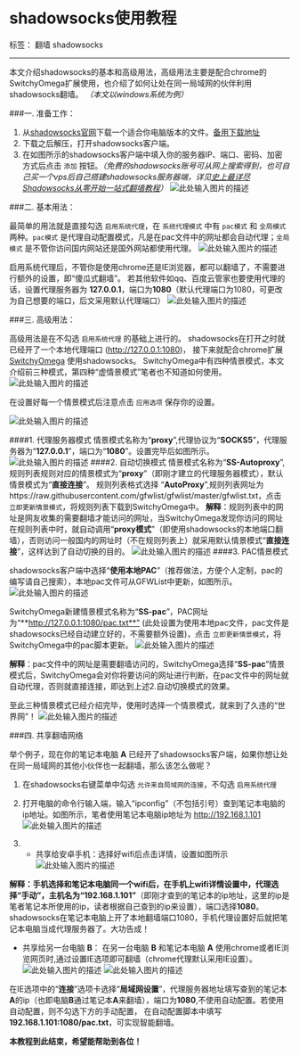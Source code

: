 ﻿# shadowsocks使用教程

标签： 翻墙 shadowsocks

---
本文介绍shadowsocks的基本和高级用法，高级用法主要是配合chrome的SwitchyOmega扩展使用，也介绍了如何让处在同一局域网的伙伴利用shadowsocks翻墙。 *（本文以windows系统为例）*

###一. 准备工作：

1. 从[shadowsocks官网](http://www.shadowsocks.org)下载一个适合你电脑版本的文件。[备用下载地址](https://raw.githubusercontent.com/ojawo/shadowsocks-/master/Shadowsocks-win-2.5.2.zip)
2. 下载之后解压，打开shadowsocks客户端。
3. 在如图所示的shadowsocks客户端中填入你的服务器IP、端口、密码、加密方式后点击 `添加` 按钮。*（免费的shadowsocks账号可从网上搜索得到，也可自己买一个vps后自己搭建shadowsocks服务器端，详见[史上最详尽Shadowsocks从零开始一站式翻墙教程](http://shadowsocks.blogspot.com/2015/01/shadowsocks.html)）*
![此处输入图片的描述][1]

###二. 基本用法：

最简单的用法就是直接勾选 `启用系统代理`，在 `系统代理模式` 中有 `pac模式` 和 `全局模式` 两种。`pac模式` 是代理自动配置模式，凡是在pac文件中的网址都会自动代理；`全局模式` 是不管你访问国内网站还是国外网站都使用代理。
![此处输入图片的描述][2]

启用系统代理后，不管你是使用chrome还是IE浏览器，都可以翻墙了，不需要进行额外的设置，即“傻瓜式翻墙”。
若其他软件如qq、百度云管家也要使用代理的话，设置代理服务器为 **127.0.0.1**，端口为**1080**（默认代理端口为1080，可更改为自己想要的端口，后文采用默认代理端口）
![此处输入图片的描述][3]

###三. 高级用法：

高级用法是在不勾选 `启用系统代理` 的基础上进行的。
shadowsocks在打开之时就已经开了一个本地代理端口 (http://127.0.0.1:1080)， 接下来就配合chrome扩展 [SwitchyOmega](https://chrome.google.com/webstore/detail/proxy-switchyomega/padekgcemlokbadohgkifijomclgjgif) 使用shadowsocks。
SwitchyOmega中有四种情景模式，本文介绍前三种模式，第四种“虚情景模式”笔者也不知道如何使用。
![此处输入图片的描述][4]

在设置好每一个情景模式后注意点击 `应用选项` 保存你的设置。

![此处输入图片的描述][5]

####1. 代理服务器模式
情景模式名称为“**proxy**”,代理协议为“**SOCKS5**”，代理服务器为“**127.0.0.1**”，端口为“**1080**”。设置完毕后如图所示。
![此处输入图片的描述][6]
####2. 自动切换模式
情景模式名称为“**SS-Autoproxy**”,规则列表规则对应的情景模式为“**proxy**”（即刚才建立的代理服务器模式），默认情景模式为“**直接连接**”。
规则列表格式选择 “**AutoProxy**”,规则列表网址为https://raw.githubusercontent.com/gfwlist/gfwlist/master/gfwlist.txt，点击 `立即更新情景模式`，将规则列表下载到SwitchyOmega中。
**解释**：规则列表中的网址是网友收集的需要翻墙才能访问的网址，当SwitchyOmega发现你访问的网址在规则列表中时，就自动调用“**proxy模式**”（即使用shadowsocks的本地端口翻墙），否则访问一般国内的网址时（不在规则列表上）就采用默认情景模式“**直接连接**”，这样达到了自动切换的目的。
![此处输入图片的描述][7]
####3. PAC情景模式

shadowsocks客户端中选择“**使用本地PAC**”（推荐做法，方便个人定制，pac的编写请自己搜索），本地pac文件可从GFWList中更新，如图所示。
![此处输入图片的描述][8]

SwitchyOmega新建情景模式名称为“**SS-pac**”，PAC网址为“**http://127.0.0.1:1080/pac.txt**” (此处设置为使用本地pac文件，pac文件是shadowsocks已经自动建立好的，不需要额外设置)，点击 `立即更新情景模式`，将SwitchyOmega中的pac脚本更新。
![此处输入图片的描述][9]

**解释**：pac文件中的网址是需要翻墙访问的，SwitchyOmega选择“**SS-pac**”情景模式后，SwitchyOmega会对你将要访问的网址进行判断，在pac文件中的网址就自动代理，否则就直接连接，即达到上述2.自动切换模式的效果。

至此三种情景模式已经介绍完毕，使用时选择一个情景模式，就来到了久违的“世界网”！
![此处输入图片的描述][10]

###四. 共享翻墙网络

举个例子，现在你的笔记本电脑 **A** 已经开了shadowsocks客户端，如果你想让处在同一局域网的其他小伙伴也一起翻墙，那么该怎么做呢？

1. 在shadowsocks右键菜单中勾选 `允许来自局域网的连接`，不勾选 `启用系统代理`
2. 打开电脑的命令行输入端，输入“ipconfig”（不包括引号）查到笔记本电脑的ip地址。如图所示，笔者使用笔记本电脑ip地址为 http://192.168.1.101
![此处输入图片的描述][11]

3. * 共享给安卓手机：选择好wifi后点击详情，设置如图所示
![此处输入图片的描述][12]

  **解释：**手机选择和笔记本电脑同一个wifi后，在手机上wifi详情设置中，代理选择“**手动**”，主机名为**“192.168.1.101”**（即刚才查到的笔记本的ip地址，这里的ip是笔者笔记本所使用的ip，读者根据自己查到的ip来设置），端口选择**1080**。shadowsocks在笔记本电脑上开了本地翻墙端口1080，手机代理设置好后就把笔记本电脑当成代理服务器了。大功告成！
  * 共享给另一台电脑 **B**：
 在另一台电脑 **B** 和笔记本电脑 **A** 使用chrome或者IE浏览网页时,通过设置IE选项即可翻墙（chrome代理默认采用IE设置）。
![此处输入图片的描述][13]
![此处输入图片的描述][14]

在IE选项中的“**连接**”选项卡选择“**局域网设置**”，代理服务器地址填写查到的笔记本**A**的ip（也即电脑**B**通过笔记本**A**来翻墙），端口为**1080**,不使用自动配置。若使用自动配置，则不勾选下方的手动配置，
在自动配置脚本中填写**192.168.1.101:1080/pac.txt**，可实现智能翻墙。


**本教程到此结束，希望能帮助到各位！**


  [1]: https://raw.githubusercontent.com/ojawo/shadowsocks-/master/1.jpg
  [2]: https://raw.githubusercontent.com/ojawo/shadowsocks-/master/2.jpg
  [3]: https://raw.githubusercontent.com/ojawo/shadowsocks-/master/12.jpg
  [4]: https://raw.githubusercontent.com/ojawo/shadowsocks-/master/3.jpg
  [5]: https://raw.githubusercontent.com/ojawo/shadowsocks-/master/8.jpg
  [6]: https://raw.githubusercontent.com/ojawo/shadowsocks-/master/4.jpg
  [7]: https://raw.githubusercontent.com/ojawo/shadowsocks-/master/5.jpg
  [8]: https://raw.githubusercontent.com/ojawo/shadowsocks-/master/7.jpg
  [9]: https://raw.githubusercontent.com/ojawo/shadowsocks-/master/6.jpg
  [10]: https://raw.githubusercontent.com/ojawo/shadowsocks-/master/9.1.jpg
  [11]: https://raw.githubusercontent.com/ojawo/shadowsocks-/master/10.jpg
  [12]: https://raw.githubusercontent.com/ojawo/shadowsocks-/master/11.1.png
  [13]: https://raw.githubusercontent.com/ojawo/shadowsocks-/master/13.jpg
  [14]:https://raw.githubusercontent.com/ojawo/shadowsocks-/master/14.jpg